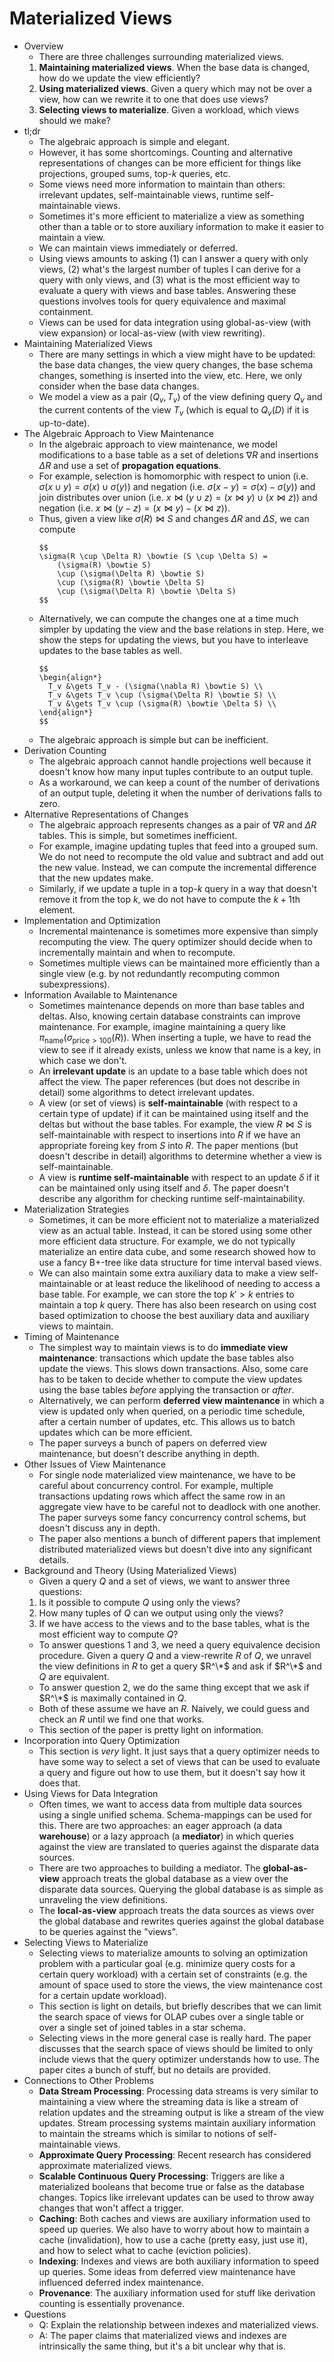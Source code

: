 # Materialized Views
- Overview
    - There are three challenges surrounding materialized views.
    1. __Maintaining materialized views__. When the base data is changed, how
       do we update the view efficiently?
    2. __Using materialized views__. Given a query which may not be over a
       view, how can we rewrite it to one that does use views?
    3. __Selecting views to materialize__. Given a workload, which views should
       we make?
- tl;dr
    - The algebraic approach is simple and elegant.
    - However, it has some shortcomings. Counting and alternative
      representations of changes can be more efficient for things like
      projections, grouped sums, top-$k$ queries, etc.
    - Some views need more information to maintain than others: irrelevant
      updates, self-maintainable views, runtime self-maintainable views.
    - Sometimes it's more efficient to materialize a view as something other
      than a table or to store auxiliary information to make it easier to
      maintain a view.
    - We can maintain views immediately or deferred.
    - Using views amounts to asking (1) can I answer a query with only views,
      (2) what's the largest number of tuples I can derive for a query with
      only views, and (3) what is the most efficient way to evaluate a query
      with views and base tables. Answering these questions involves tools for
      query equivalence and maximal containment.
    - Views can be used for data integration using global-as-view (with view
      expansion) or local-as-view (with view rewriting).
- Maintaining Materialized Views
    - There are many settings in which a view might have to be updated: the
      base data changes, the view query changes, the base schema changes,
      something is inserted into the view, etc. Here, we only consider when the
      base data changes.
    - We model a view as a pair $(Q_v, T_v)$ of the view defining query $Q_v$
      and the current contents of the view $T_v$ (which is equal to $Q_v(D)$ if
      it is up-to-date).
- The Algebraic Approach to View Maintenance
    - In the algebraic approach to view maintenance, we model modifications to
      a base table as a set of deletions $\nabla R$ and insertions $\Delta R$
      and use a set of __propagation equations__.
    - For example, selection is homomorphic with respect to union (i.e.
      $\sigma(x \cup y) = \sigma(x) \cup \sigma(y)$) and negation (i.e.
      $\sigma(x - y) = \sigma(x) - \sigma(y)$) and join distributes over union
      (i.e. $x \bowtie (y \cup z) = (x \bowtie y) \cup (x \bowtie z)$) and
      negation (i.e. $x \bowtie (y - z) = (x \bowtie y) - (x \bowtie z)$).
    - Thus, given a view like $\sigma(R) \bowtie S$ and changes $\Delta R$ and
      $\Delta S$, we can compute
      ```
      $$
      \sigma(R \cup \Delta R) \bowtie (S \cup \Delta S) =
          (\sigma(R) \bowtie S)
          \cup (\sigma(\Delta R) \bowtie S)
          \cup (\sigma(R) \bowtie \Delta S)
          \cup (\sigma(\Delta R) \bowtie \Delta S)
      $$
      ```
    - Alternatively, we can compute the changes one at a time much simpler by
      updating the view and the base relations in step. Here, we show the steps
      for updating the views, but you have to interleave updates to the base
      tables as well.
      ```
      $$
      \begin{align*}
        T_v &\gets T_v - (\sigma(\nabla R) \bowtie S) \\
        T_v &\gets T_v \cup (\sigma(\Delta R) \bowtie S) \\
        T_v &\gets T_v \cup (\sigma(R) \bowtie \Delta S) \\
      \end{align*}
      $$
      ```
    - The algebraic approach is simple but can be inefficient.
- Derivation Counting
    - The algebraic approach cannot handle projections well because it doesn't
      know how many input tuples contribute to an output tuple.
    - As a workaround, we can keep a count of the number of derivations of an
      output tuple, deleting it when the number of derivations falls to zero.
- Alternative Representations of Changes
    - The algebraic approach represents changes as a pair of $\nabla R$ and
      $\Delta R$ tables. This is simple, but sometimes inefficient.
    - For example, imagine updating tuples that feed into a grouped sum. We do
      not need to recompute the old value and subtract and add out the new
      value. Instead, we can compute the incremental difference that the new
      updates make.
    - Similarly, if we update a tuple in a top-$k$ query in a way that doesn't
      remove it from the top $k$, we do not have to compute the $k+1$th
      element.
- Implementation and Optimization
    - Incremental maintenance is sometimes more expensive than simply
      recomputing the view. The query optimizer should decide when to
      incrementally maintain and when to recompute.
    - Sometimes multiple views can be maintained more efficiently than a single
      view (e.g. by not redundantly recomputing common subexpressions).
- Information Available to Maintenance
    - Sometimes maintenance depends on more than base tables and deltas. Also,
      knowing certain database constraints can improve maintenance. For
      example, imagine maintaining a query like
      $\pi_{\text{name}}(\sigma_{\text{price} > 100}(R))$. When inserting a
      tuple, we have to read the view to see if it already exists, unless we
      know that name is a key, in which case we don't.
    - An __irrelevant update__ is an update to a base table which does not
      affect the view. The paper references (but does not describe in detail)
      some algorithms to detect irrelevant updates.
    - A view (or set of views) is __self-maintainable__ (with respect to a
      certain type of update) if it can be maintained using itself and the
      deltas but without the base tables. For example, the view $R \bowtie S$
      is self-maintainable with respect to insertions into $R$ if we have an
      appropriate foreing key from $S$ into $R$. The paper mentions (but
      doesn't describe in detail) algorithms to determine whether a view is
      self-maintainable.
    - A view is __runtime self-maintainable__ with respect to an update
      $\delta$ if it can be maintained only using itself and $\delta$. The
      paper doesn't describe any algorithm for checking runtime
      self-maintainability.
- Materialization Strategies
    - Sometimes, it can be more efficient not to materialize a materialized
      view as an actual table. Instead, it can be stored using some other more
      efficient data structure. For example, we do not typically materialize an
      entire data cube, and some research showed how to use a fancy B+-tree
      like data structure for time interval based views.
    - We can also maintain some extra auxiliary data to make a view
      self-maintainable or at least reduce the likelihood of needing to access
      a base table. For example, we can store the top $k' > k$ entries to
      maintain a top $k$ query. There has also been research on using cost
      based optimization to choose the best auxiliary data and auxiliary views
      to maintain.
- Timing of Maintenance
    - The simplest way to maintain views is to do __immediate view
      maintenance__: transactions which update the base tables also update the
      views. This slows down transactions. Also, some care has to be taken to
      decide whether to compute the view updates using the base tables _before_
      applying the transaction or _after_.
    - Alternatively, we can perform __deferred view maintenance__ in which a
      view is updated only when queried, on a periodic time schedule, after a
      certain number of updates, etc. This allows us to batch updates which can
      be more efficient.
    - The paper surveys a bunch of papers on deferred view maintenance, but
      doesn't describe anything in depth.
- Other Issues of View Maintenance
    - For single node materialized view maintenance, we have to be careful
      about concurrency control. For example, multiple transactions updating
      rows which affect the same row in an aggregate view have to be careful
      not to deadlock with one another. The paper surveys some fancy
      concurrency control schems, but doesn't discuss any in depth.
    - The paper also mentions a bunch of different papers that implement
      distributed materialized views but doesn't dive into any significant
      details.
- Background and Theory (Using Materialized Views)
    - Given a query $Q$ and a set of views, we want to answer three questions:
    1. Is it possible to compute $Q$ using only the views?
    2. How many tuples of $Q$ can we output using only the views?
    3. If we have access to the views and to the base tables, what is the most
       efficient way to compute $Q$?
    - To answer questions 1 and 3, we need a query equivalence decision
      procedure. Given a query $Q$ and a view-rewrite $R$ of $Q$, we unravel
      the view definitions in $R$ to get a query $R^\*$ and ask if $R^\*$ and
      $Q$ are equivalent.
    - To answer question 2, we do the same thing except that we ask if $R^\*$
      is maximally contained in $Q$.
    - Both of these assume we have an $R$. Naively, we could guess and check an
      $R$ until we find one that works.
    - This section of the paper is pretty light on information.
- Incorporation into Query Optimization
    - This section is _very_ light. It just says that a query optimizer needs
      to have some way to select a set of views that can be used to evaluate a
      query and figure out how to use them, but it doesn't say how it does
      that.
- Using Views for Data Integration
    - Often times, we want to access data from multiple data sources using a
      single unified schema. Schema-mappings can be used for this. There are
      two approaches: an eager approach (a data __warehouse__) or a lazy
      approach (a __mediator__) in which queries against the view are
      translated to queries against the disparate data sources.
    - There are two approaches to building a mediator. The __global-as-view__
      approach treats the global database as a view over the disparate data
      sources. Querying the global database is as simple as unraveling the view
      definitions.
    - The __local-as-view__ approach treats the data sources as views over the
      global database and rewrites queries against the global database to be
      queries against the "views".
- Selecting Views to Materialize
    - Selecting views to materialize amounts to solving an optimization problem
      with a particular goal (e.g. minimize query costs for a certain query
      workload) with a certain set of constraints (e.g. the amount of space
      used to store the views, the view maintenance cost for a certain update
      workload).
    - This section is light on details, but briefly describes that we can limit
      the search space of views for OLAP cubes over a single table or over a
      single set of joined tables in a star schema.
    - Selecting views in the more general case is really hard. The paper
      discusses that the search space of views should be limited to only
      include views that the query optimizer understands how to use. The paper
      cites a bunch of stuff, but no details are provided.
- Connections to Other Problems
    - __Data Stream Processing__: Processing data streams is very similar to
      maintaining a view where the streaming data is like a stream of relation
      updates and the streaming output is like a stream of the view updates.
      Stream processing systems maintain auxiliary information to maintain the
      streams which is similar to notions of self-maintainable views.
    - __Approximate Query Processing__: Recent research has considered
      approximate materialized views.
    - __Scalable Continuous Query Processing__: Triggers are like a
      materialized booleans that become true or false as the database changes.
      Topics like irrelevant updates can be used to throw away changes that
      won't affect a trigger.
    - __Caching__: Both caches and views are auxiliary information used to
      speed up queries. We also have to worry about how to maintain a cache
      (invalidation), how to use a cache (pretty easy, just use it), and how to
      select what to cache (eviction policies).
    - __Indexing__: Indexes and views are both auxiliary information to speed
      up queries. Some ideas from deferred view maintenance have influenced
      deferred index maintenance.
    - __Provenance__: The auxiliary information used for stuff like derivation
      counting is essentially provenance.
- Questions
    - Q: Explain the relationship between indexes and materialized views.
    - A: The paper claims that materialized views and indexes are intrinsically
      the same thing, but it's a bit unclear why that is.
